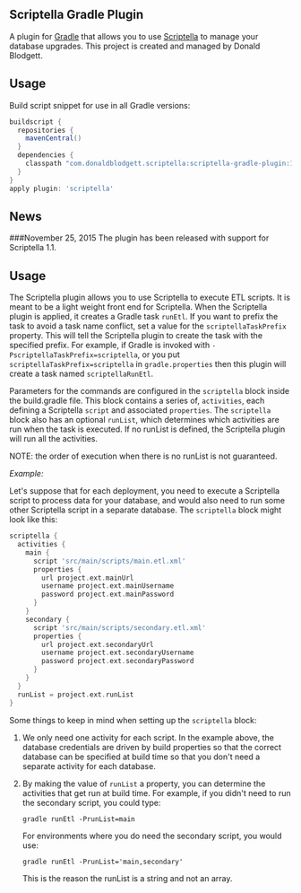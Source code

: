 Scriptella Gradle Plugin
-----------------------
A plugin for [Gradle](http://gradle.org) that allows you to use
[Scriptella](http://scriptella.javaforge.com/) to manage
your database upgrades. This project is created and managed by
Donald Blodgett.

Usage
-----
Build script snippet for use in all Gradle versions:

```groovy
buildscript {
  repositories {
    mavenCentral()
  }
  dependencies {
    classpath "com.donaldblodgett.scriptella:scriptella-gradle-plugin:1.1"
  }
}
apply plugin: 'scriptella'
```

News
----
###November 25, 2015
The plugin has been released with support for Scriptella 1.1.

## Usage
The Scriptella plugin allows you to use Scriptella to execute ETL scripts.
It is meant to be a light weight front end for Scriptella. When the Scriptella plugin
is applied, it creates a Gradle task `runEtl`. If you want to prefix the task to
avoid a task name conflict, set a value for the ```scriptellaTaskPrefix``` property.
This will tell the Scriptella plugin to create the task with the specified prefix.
For example, if Gradle is invoked with ```-PscriptellaTaskPrefix=scriptella```,
or you put ```scriptellaTaskPrefix=scriptella``` in ```gradle.properties```
then this plugin will create a task named ```scriptellaRunEtl```.

Parameters for the commands are configured in the ```scriptella``` block inside
the build.gradle file. This block contains a series of, ```activities```, each
defining a Scriptella ```script``` and associated ```properties```. The ```scriptella```
block also has an optional ```runList```, which determines which activities are run
when the task is executed. If no runList is defined, the Scriptella plugin will run all
the activities.

NOTE: the order of execution when there is no runList is not guaranteed.

*Example:*

Let's suppose that for each deployment, you need to execute a Scriptella script to
process data for your database, and would also need to run some other Scriptella
script in a separate database. The ```scriptella``` block might look like this:

```groovy
scriptella {
  activities {
    main {
      script 'src/main/scripts/main.etl.xml'
      properties {
        url project.ext.mainUrl
        username project.ext.mainUsername
        password project.ext.mainPassword
      }
    }
    secondary {
      script 'src/main/scripts/secondary.etl.xml'
      properties {
        url project.ext.secondaryUrl
        username project.ext.secondaryUsername
        password project.ext.secondaryPassword
      }
    }
  }
  runList = project.ext.runList
}
```

Some things to keep in mind when setting up the ```scriptella``` block:

1. We only need one activity for each script. In the example above,
   the database credentials are driven by build properties so that the correct
   database can be specified at build time so that you don't need a separate
   activity for each database.

2. By making the value of ```runList``` a property, you can determine the
   activities that get run at build time.  For example, if you didn't need to
   run the secondary script, you could type:
   
   ```gradle runEtl -PrunList=main```
   
   For environments where you do need the secondary script, you would use:
   
   ```gradle runEtl -PrunList='main,secondary'```
   
   This is the reason the runList is a string and not an array.
